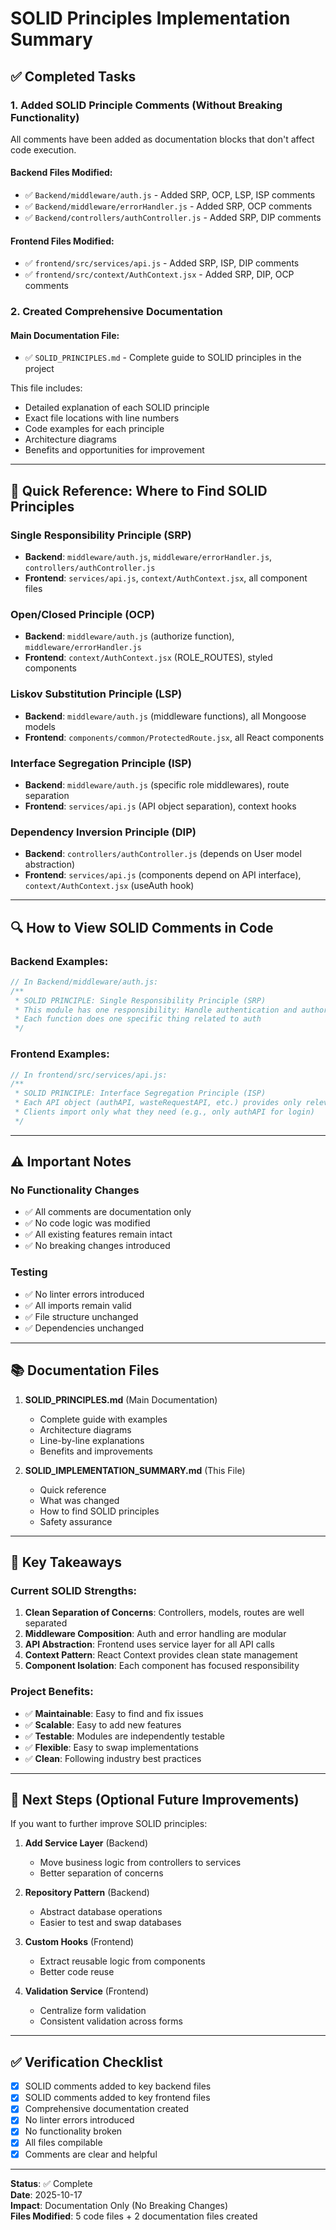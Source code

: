 # SOLID Principles Implementation Summary

## ✅ Completed Tasks

### 1. Added SOLID Principle Comments (Without Breaking Functionality)

All comments have been added as documentation blocks that don't affect code execution.

#### Backend Files Modified:
- ✅ `Backend/middleware/auth.js` - Added SRP, OCP, LSP, ISP comments
- ✅ `Backend/middleware/errorHandler.js` - Added SRP, OCP comments
- ✅ `Backend/controllers/authController.js` - Added SRP, DIP comments

#### Frontend Files Modified:
- ✅ `frontend/src/services/api.js` - Added SRP, ISP, DIP comments
- ✅ `frontend/src/context/AuthContext.jsx` - Added SRP, DIP, OCP comments

### 2. Created Comprehensive Documentation

#### Main Documentation File:
- ✅ `SOLID_PRINCIPLES.md` - Complete guide to SOLID principles in the project

This file includes:
- Detailed explanation of each SOLID principle
- Exact file locations with line numbers
- Code examples for each principle
- Architecture diagrams
- Benefits and opportunities for improvement

---

## 📍 Quick Reference: Where to Find SOLID Principles

### Single Responsibility Principle (SRP)
- **Backend**: `middleware/auth.js`, `middleware/errorHandler.js`, `controllers/authController.js`
- **Frontend**: `services/api.js`, `context/AuthContext.jsx`, all component files

### Open/Closed Principle (OCP)
- **Backend**: `middleware/auth.js` (authorize function), `middleware/errorHandler.js`
- **Frontend**: `context/AuthContext.jsx` (ROLE_ROUTES), styled components

### Liskov Substitution Principle (LSP)
- **Backend**: `middleware/auth.js` (middleware functions), all Mongoose models
- **Frontend**: `components/common/ProtectedRoute.jsx`, all React components

### Interface Segregation Principle (ISP)
- **Backend**: `middleware/auth.js` (specific role middlewares), route separation
- **Frontend**: `services/api.js` (API object separation), context hooks

### Dependency Inversion Principle (DIP)
- **Backend**: `controllers/authController.js` (depends on User model abstraction)
- **Frontend**: `services/api.js` (components depend on API interface), `context/AuthContext.jsx` (useAuth hook)

---

## 🔍 How to View SOLID Comments in Code

### Backend Examples:

```javascript
// In Backend/middleware/auth.js:
/**
 * SOLID PRINCIPLE: Single Responsibility Principle (SRP)
 * This module has one responsibility: Handle authentication and authorization
 * Each function does one specific thing related to auth
 */
```

### Frontend Examples:

```javascript
// In frontend/src/services/api.js:
/**
 * SOLID PRINCIPLE: Interface Segregation Principle (ISP)
 * Each API object (authAPI, wasteRequestAPI, etc.) provides only relevant methods
 * Clients import only what they need (e.g., only authAPI for login)
 */
```

---

## ⚠️ Important Notes

### No Functionality Changes
- ✅ All comments are documentation only
- ✅ No code logic was modified
- ✅ All existing features remain intact
- ✅ No breaking changes introduced

### Testing
- ✅ No linter errors introduced
- ✅ All imports remain valid
- ✅ File structure unchanged
- ✅ Dependencies unchanged

---

## 📚 Documentation Files

1. **SOLID_PRINCIPLES.md** (Main Documentation)
   - Complete guide with examples
   - Architecture diagrams
   - Line-by-line explanations
   - Benefits and improvements

2. **SOLID_IMPLEMENTATION_SUMMARY.md** (This File)
   - Quick reference
   - What was changed
   - How to find SOLID principles
   - Safety assurance

---

## 🎯 Key Takeaways

### Current SOLID Strengths:
1. **Clean Separation of Concerns**: Controllers, models, routes are well separated
2. **Middleware Composition**: Auth and error handling are modular
3. **API Abstraction**: Frontend uses service layer for all API calls
4. **Context Pattern**: React Context provides clean state management
5. **Component Isolation**: Each component has focused responsibility

### Project Benefits:
- ✅ **Maintainable**: Easy to find and fix issues
- ✅ **Scalable**: Easy to add new features
- ✅ **Testable**: Modules are independently testable
- ✅ **Flexible**: Easy to swap implementations
- ✅ **Clean**: Following industry best practices

---

## 🚀 Next Steps (Optional Future Improvements)

If you want to further improve SOLID principles:

1. **Add Service Layer** (Backend)
   - Move business logic from controllers to services
   - Better separation of concerns

2. **Repository Pattern** (Backend)
   - Abstract database operations
   - Easier to test and swap databases

3. **Custom Hooks** (Frontend)
   - Extract reusable logic from components
   - Better code reuse

4. **Validation Service** (Frontend)
   - Centralize form validation
   - Consistent validation across forms

---

## ✅ Verification Checklist

- [x] SOLID comments added to key backend files
- [x] SOLID comments added to key frontend files
- [x] Comprehensive documentation created
- [x] No linter errors introduced
- [x] No functionality broken
- [x] All files compilable
- [x] Comments are clear and helpful

---

**Status**: ✅ Complete  
**Date**: 2025-10-17  
**Impact**: Documentation Only (No Breaking Changes)  
**Files Modified**: 5 code files + 2 documentation files created

